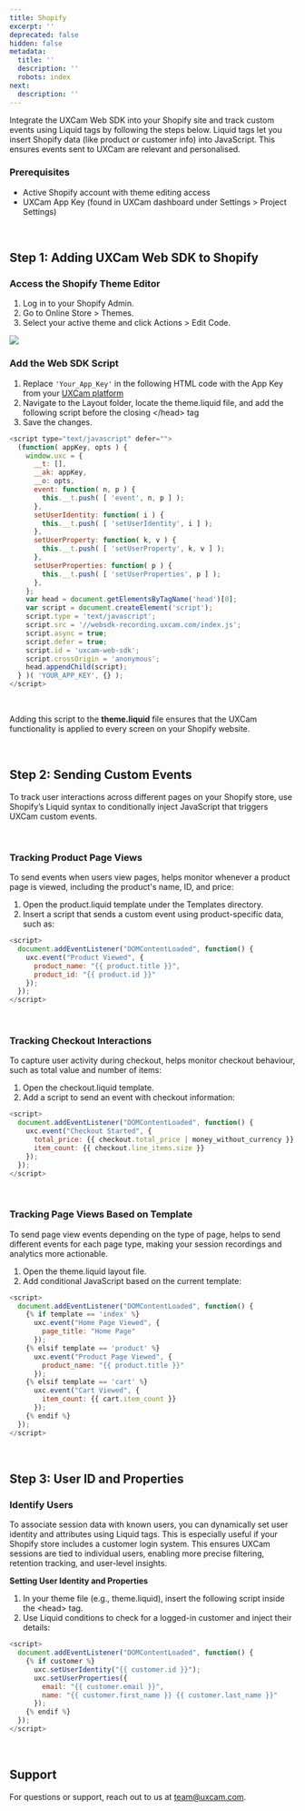 ```yaml
---
title: Shopify
excerpt: ''
deprecated: false
hidden: false
metadata:
  title: ''
  description: ''
  robots: index
next:
  description: ''
---
```

Integrate the UXCam Web SDK into your Shopify site and track custom events using Liquid tags by following the steps below. Liquid tags let you insert Shopify data (like product or customer info) into JavaScript. This ensures events sent to UXCam are relevant and personalised.

### Prerequisites

* Active Shopify account with theme editing access
* UXCam App Key (found in UXCam dashboard under Settings > Project Settings)

<br />

## Step 1: Adding UXCam Web SDK to Shopify

### Access the Shopify Theme Editor

1. Log in to your Shopify Admin.
2. Go to Online Store > Themes.
3. Select your active theme and click Actions > Edit Code.

<Image align="center" src="https://files.readme.io/be2dbfd5991354fef4ea0087b0f2c2e4067b59a0aac5d672a9734faf58f50af1-Screenshot_2025-01-08_at_12.18.13.png" />

<br />

### Add the Web SDK Script

1. Replace `'Your_App_Key'` in the following HTML code with the App Key from your [UXCam platform](https://app.uxcam.com/integration)
2. Navigate to the Layout folder, locate the theme.liquid file, and add the following script before the closing \</head> tag
3. Save the changes.

```javascript
<script type="text/javascript" defer="">
  (function( appKey, opts ) {
    window.uxc = {
      __t: [],
      __ak: appKey,
      __o: opts,
      event: function( n, p ) {
        this.__t.push( [ 'event', n, p ] );
      },
      setUserIdentity: function( i ) {
        this.__t.push( [ 'setUserIdentity', i ] );
      },
      setUserProperty: function( k, v ) {
        this.__t.push( [ 'setUserProperty', k, v ] );
      },
      setUserProperties: function( p ) {
        this.__t.push( [ 'setUserProperties', p ] );
      },
    };
    var head = document.getElementsByTagName('head')[0];
    var script = document.createElement('script');
    script.type = 'text/javascript';
    script.src = '//websdk-recording.uxcam.com/index.js';
    script.async = true;
    script.defer = true;
    script.id = 'uxcam-web-sdk';
    script.crossOrigin = 'anonymous';
    head.appendChild(script);
  } )( 'YOUR_APP_KEY', {} );
</script>
```

<br />

<GitHubCallout type="info">Adding this script to the **theme.liquid** file ensures that the UXCam functionality is applied to every screen on your Shopify website.</GitHubCallout>

<br />

## Step 2: Sending Custom Events

To track user interactions across different pages on your Shopify store, use Shopify’s Liquid syntax to conditionally inject JavaScript that triggers UXCam custom events.

<br />

### Tracking Product Page Views

To send events when users view pages, helps monitor whenever a product page is viewed, including the product's name, ID, and price:

1. Open the product.liquid template under the Templates directory.
2. Insert a script that sends a custom event using product-specific data, such as:

```javascript
<script>
  document.addEventListener("DOMContentLoaded", function() {
    uxc.event("Product Viewed", {
      product_name: "{{ product.title }}",
      product_id: "{{ product.id }}"
    });
  });
</script>
```

<br />

### Tracking Checkout Interactions

To capture user activity during checkout, helps monitor checkout behaviour, such as total value and number of items:

1. Open the checkout.liquid template.
2. Add a script to send an event with checkout information:

```javascript
<script>
  document.addEventListener("DOMContentLoaded", function() {
    uxc.event("Checkout Started", {
      total_price: {{ checkout.total_price | money_without_currency }},
      item_count: {{ checkout.line_items.size }}
    });
  });
</script>
```

<br />

### Tracking Page Views Based on Template

To send page view events depending on the type of page, helps to send different events for each page type, making your session recordings and analytics more actionable.

1. Open the theme.liquid layout file.
2. Add conditional JavaScript based on the current template:

```javascript
<script>
  document.addEventListener("DOMContentLoaded", function() {
    {% if template == 'index' %}
      uxc.event("Home Page Viewed", {
        page_title: "Home Page"
      });
    {% elsif template == 'product' %}
      uxc.event("Product Page Viewed", {
        product_name: "{{ product.title }}"
      });
    {% elsif template == 'cart' %}
      uxc.event("Cart Viewed", {
        item_count: {{ cart.item_count }}
      });
    {% endif %}
  });
</script>
```

<br />

## Step 3: User ID and Properties

### Identify Users

To associate session data with known users, you can dynamically set user identity and attributes using Liquid tags. This is especially useful if your Shopify store includes a customer login system. This ensures UXCam sessions are tied to individual users, enabling more precise filtering, retention tracking, and user-level insights.

**Setting User Identity and Properties**

1. In your theme file (e.g., theme.liquid), insert the following script inside the \<head> tag.
2. Use Liquid conditions to check for a logged-in customer and inject their details:

```javascript
<script>
  document.addEventListener("DOMContentLoaded", function() {
    {% if customer %}
      uxc.setUserIdentity("{{ customer.id }}");
      uxc.setUserProperties({
        email: "{{ customer.email }}",
        name: "{{ customer.first_name }} {{ customer.last_name }}"
      });
    {% endif %}
  });
</script>
```

<br />

## Support

For questions or support, reach out to us at [team@uxcam.com](mailto:team@uxcam.com).